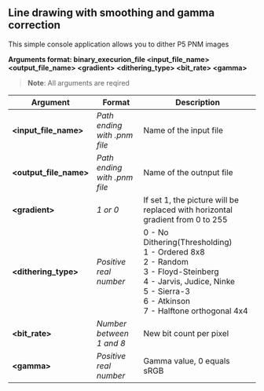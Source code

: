 ## Line drawing with smoothing and gamma correction

This simple console application allows you to dither P5 PNM images

**Arguments format: binary_execurion_file <input_file_name> <output_file_name> \<gradient> \<dithering_type> \<bit_rate> \<gamma>**
>**Note**: All arguments are reqired

| Argument | Format | Description |
|---|---|---|
|**<input_file_name>**|*Path ending with .pnm file*|Name of the input file|
|**<output_file_name>**|*Path ending with .pnm file*|Name of the outnput file|
|**\<gradient>**|*1 or 0*|If set 1, the picture will be replaced with horizontal gradient from 0 to 255|
|**\<dithering_type>**|*Positive real number*|0 - No Dithering(Thresholding)<br>1 - Ordered 8x8<br>2 - Random<br>3 - Floyd-Steinberg<br>4 - Jarvis, Judice, Ninke<br>5 - Sierra-3<br>6 - Atkinson<br>7 - Halftone orthogonal 4x4|
|**\<bit_rate>**|*Number between 1 and 8*|New bit count per pixel|
|**\<gamma>**|*Positive real number*|Gamma value, 0 equals sRGB|
